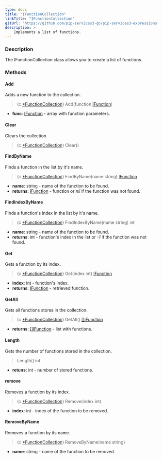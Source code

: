 ```yaml
---
type: docs
title: "IFunctionCollection"
linkTitle: "IFunctionCollection"
gitUrl: "https://github.com/pip-services3-go/pip-services3-expressions-go"
description: > 
    Implements a list of functions.
---
```


### Description

The IFunctionCollection class allows you to create a list of functions.

### Methods

#### Add
Adds a new function to the collection.

> (c [*FunctionCollection](../function_collection)) Add(function [IFunction](../ifunction))

- **func**: [IFunction](../ifunction) - array with function parameters.


#### Clear
Clears the collection.

> (c [*FunctionCollection](../function_collection)) Clear()


#### FindByName
Finds a function in the list by it's name.

> (c [*FunctionCollection](../function_collection)) FindByName(name string) [IFunction](../ifunction)

- **name**: string - name of the function to be found.
- **returns**: [IFunction](../ifunction) - function or *nil* if the function was not found.

#### FindIndexByName
Finds a function's index in the list by it's name. 

> (c [*FunctionCollection](../function_collection)) FindIndexByName(name string) int

- **name**: string - name of the function to be found.
- **returns**: int - function's index in the list or *-1* if the function was not found.

#### Get
Gets a function by its index.

> (c [*FunctionCollection](../function_collection)) Get(index int) [IFunction](../ifunction)

- **index**: int - function's index.
- **returns**: [IFunction](../ifunction) - retrieved function.

#### GetAll
Gets all functions stores in the collection.

> (c [*FunctionCollection](../function_collection)) GetAll() [[]IFunction](../ifunction)

- **returns**: [[]IFunction](../ifunction) - list with functions.

#### Length
Gets the number of functions stored in the collection.
> Length() int

- **retuns**: int - number of stored functions.


#### remove
Removes a function by its index.
> (c [*FunctionCollection](../function_collection)) Remove(index int)

- **index**: int - index of the function to be removed.

#### RemoveByName
Removes a function by its name.
> (c [*FunctionCollection](../function_collection)) RemoveByName(name string)

- **name**: string - name of the function to be removed.
